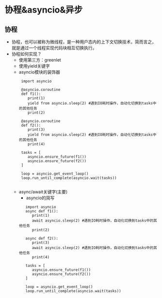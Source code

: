 # 协程&asyncio&异步
## 协程
- 协程，也可以被称为微线程，是一种用户态内的上下文切换技术，简而言之，就是通过一个线程实现代码块相互切换执行。
- 协程如何实现？
   - 使用第三方：greenlet
   - 使用yield关键字
   - asyncio模块的装饰器
      ```
       import asyncio
       
       @asyncio.coroutine
       def f1():
          print(1)
          yield from asyncio.sleep(2) #遇到IO耗时操作，自动化切换到tasks中的其他任务
          print(2)
       
       @asyncio.coroutine
       def f2():
          print(3)
          yield from asyncio.sleep(2) #遇到IO耗时操作，自动化切换到tasks中的其他任务
          print(4)
       
       tasks = [
          asyncio.ensure_future(f1())
          asyncio.ensure_future(f2())
       ]
       
       loop = asyncio.get_event_loop()
       loop.run_until_complete(asyncio.wait(tasks))
       
      ```
   - async/await关键字(主要)
      - asyncio的简写
      ```
         import asyncio
         async def f1():
            print(1)
            await asyncio.sleep(2) #遇到IO耗时操作，自动化切换到tasks中的其他任务
            print(2)

         async def f2():
            print(3)
            await asyncio.sleep(2) #遇到IO耗时操作，自动化切换到tasks中的其他任务
            print(4)

         tasks = [
            asyncio.ensure_future(f1())
            asyncio.ensure_future(f2())
         ]

         loop = asyncio.get_event_loop()
         loop.run_until_complete(asyncio.wait(tasks))
      
      ```
      
      
      
      
      
      
      
      
      
